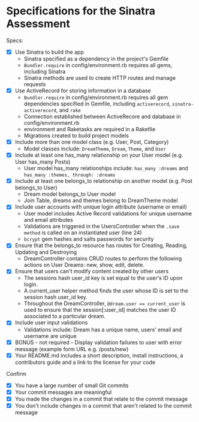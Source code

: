 # Specifications for the Sinatra Assessment

Specs:
- [x] Use Sinatra to build the app
  - Sinatra specified as a dependency in the project's Gemfile
  - `Bundler.require` in config/environment.rb requires all gems, including Sinatra
  - Sinatra methods are used to create HTTP routes and manage requests
- [x] Use ActiveRecord for storing information in a database
  - `Bundler.require` in config/environment.rb requires all gem dependencies specified in Gemfile, including `activerecord`, `sinatra-activerecord`, and `rake`
  - Connection established between ActiveRecore and database in config/environment.rb
  - environment and Raketasks are required in a Rakefile
  - Migrations created to build project models
- [x] Include more than one model class (e.g. User, Post, Category)
  - Model classes include: `DreamTheme`, `Dream`, `Theme`, and `User`
- [x] Include at least one has_many relationship on your User model (e.g. User has_many Posts)
  - User model has_many relationships include: `has_many :dreams` and `has_many :themes, through: :dreams`
- [x] Include at least one belongs_to relationship on another model (e.g. Post belongs_to User)
  - Dream model belongs_to User model
  - Join Table, dreams and themes belong to DreamTheme model
- [x] Include user accounts with unique login attribute (username or email)
  - User model includes Active Record validations for unique username and email attributes
  - Validations are triggered in the UsersController when the `.save method` is called on an instantiated user (line 24)
  - `bcrypt` gem hashes and salts passwords for security
- [x] Ensure that the belongs_to resource has routes for Creating, Reading, Updating and Destroying
  - DreamController contains CRUD routes to perform the following actions on User Dreams: new, show, edit, delete.
- [x] Ensure that users can't modify content created by other users
  - The sessions hash user_id key is set equal to the user's ID upon login.
  - A current_user helper method finds the user whose ID is set to the session hash user_id key.
  - Throughout the DreamController, `@dream.user == current_user` is used to ensure that the session[:user_id] matches the user ID associated to a particular dream.
- [x] Include user input validations
  - Validations include: Dream has a unique name, users' email and username are unique
- [x] BONUS - not required - Display validation failures to user with error message (example form URL e.g. /posts/new)
- [x] Your README.md includes a short description, install instructions, a contributors guide and a link to the license for your code

Confirm
- [x] You have a large number of small Git commits
- [x] Your commit messages are meaningful
- [x] You made the changes in a commit that relate to the commit message
- [x] You don't include changes in a commit that aren't related to the commit message
